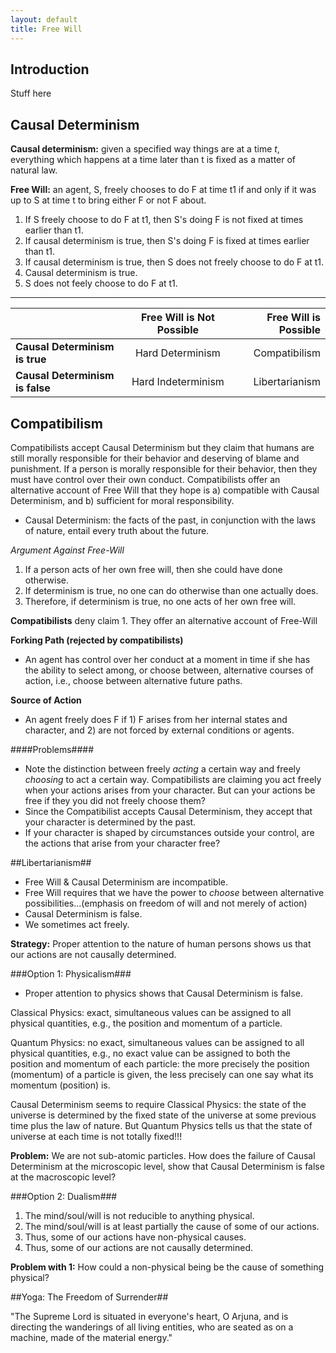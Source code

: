 ```yaml
---
layout: default
title: Free Will
---
```




## Introduction

Stuff here


## Causal Determinism


**Causal determinism:** given a specified way things are at a time *t*, everything which happens at a time later than t is fixed as a matter of natural law.

**Free Will:** an agent, S, freely chooses to do F at time t1 if and only if it was up to S at time t to bring either F or not F about. 

1. If S freely choose to do F at t1, then S's doing F is not fixed at times earlier than t1.
2. If causal determinism is true, then S's doing F is fixed at times earlier than t1. 
3. If causal determinism is true, then S does not freely choose to do F at t1.
4. Causal determinism is true. 
5. S does not feely choose to do F at t1. 



--------

|         |   Free Will is Not Possible         | Free Will is Possible  |
| ------------- |:-------------:| -----:|
|  **Causal Determinism is true**   | Hard Determinism| Compatibilism |
| **Causal Determinism is false**      | Hard Indeterminism      |   Libertarianism |



## Compatibilism ##

Compatibilists accept Causal Determinism but they claim that humans are still morally responsible for their behavior and deserving of blame and punishment. If a person is morally responsible for their behavior, then they must have control over their own conduct. Compatibilists offer an alternative account of Free Will that they hope is a) compatible with Causal Determinism, and b) sufficient for moral responsibility. 



+ Causal Determinism: the facts of the past, in conjunction with the laws of nature, entail every truth about the future.

*Argument Against Free-Will*

1. If a person acts of her own free will, then she could have done otherwise.
2. If determinism is true, no one can do otherwise than one actually does.
3. Therefore, if determinism is true, no one acts of her own free will.




**Compatibilists** deny claim 1. They offer an alternative account of Free-Will



**Forking Path (rejected by compatibilists)**

+ An agent has control over her conduct at a moment in time if she has the ability to select among, or choose between, alternative courses of action, i.e., choose between alternative future paths. 

**Source of Action**

+ An agent freely does F if 1) F arises from her internal states and character, and 2) are not forced by external conditions or agents. 

####Problems####

+ Note the distinction between freely *acting* a certain way and freely *choosing* to act a certain way. Compatibilists are claiming you act freely when your actions arises from your character. But can your actions be free if they you did not freely choose them? 
+ Since the Compatibilist accepts Causal Determinism, they accept that your character is determined by the past. 
+ If your character is shaped by circumstances outside your control, are the actions that arise from your character free? 






##Libertarianism##

+ Free Will & Causal Determinism are incompatible. 
+ Free Will requires that we have the power to *choose* between alternative possibilities...(emphasis on freedom of will and not merely of action)
+ Causal Determinism is false.
+ We sometimes act freely. 

**Strategy:** Proper attention to the nature of human persons shows us that our actions are not causally determined. 

###Option 1: Physicalism###

+ Proper attention to physics shows that Causal Determinism is false. 

Classical Physics: exact, simultaneous values can be assigned to all physical quantities, e.g., the position and momentum of a particle. 

Quantum Physics: no exact, simultaneous values can be assigned to all physical quantities, e.g., no exact value can be assigned to both the position and momentum of each particle: the more precisely the position (momentum) of a particle is given, the less precisely can one say what its momentum (position) is. 

Causal Determinism seems to require Classical Physics: the state of the universe is determined by the fixed state of the universe at some previous time plus the law of nature. But Quantum Physics tells us that the state of universe at each time is not totally fixed!!! 

**Problem:** We are not sub-atomic particles. How does the failure of Causal Determinism at the microscopic level, show that Causal Determinism is false at the macroscopic level?


###Option 2: Dualism###

1. The mind/soul/will is not reducible to anything physical.
2. The mind/soul/will is at least partially the cause of some of our actions. 
3. Thus, some of our actions have non-physical causes. 
4. Thus, some of our actions are not causally determined. 

**Problem with 1:** How could a non-physical being be the cause of something physical? 

##Yoga: The Freedom of Surrender##

"The Supreme Lord is situated in everyone's heart, O Arjuna, and is directing the wanderings of all living entities, who are seated as on a machine, made of the material energy."



